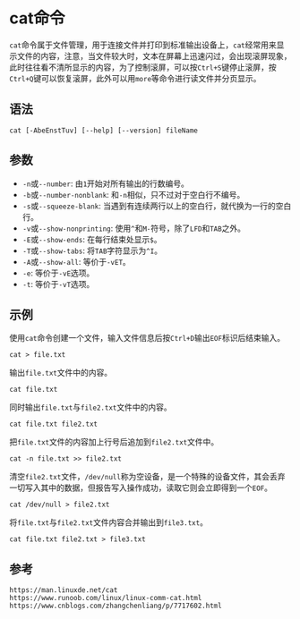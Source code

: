 # cat命令
`cat`命令属于文件管理，用于连接文件并打印到标准输出设备上，`cat`经常用来显示文件的内容，注意，当文件较大时，文本在屏幕上迅速闪过，会出现滚屏现象，此时往往看不清所显示的内容，为了控制滚屏，可以按`Ctrl+S`键停止滚屏，按`Ctrl+Q`键可以恢复滚屏，此外可以用`more`等命令进行读文件并分页显示。

## 语法

```shell
cat [-AbeEnstTuv] [--help] [--version] fileName
```

## 参数
* `-n`或`--number`: 由`1`开始对所有输出的行数编号。
* `-b`或`--number-nonblank`: 和`-n`相似，只不过对于空白行不编号。
* `-s`或`--squeeze-blank`: 当遇到有连续两行以上的空白行，就代换为一行的空白行。
* `-v`或`--show-nonprinting`: 使用`^`和`M-`符号，除了`LFD`和`TAB`之外。
* `-E`或`--show-ends`: 在每行结束处显示`$`。
* `-T`或`--show-tabs`: 将`TAB`字符显示为`^I`。
* `-A`或`--show-all`: 等价于`-vET`。
* `-e`: 等价于`-vE`选项。
* `-t`: 等价于`-vT`选项。

## 示例
使用`cat`命令创建一个文件，输入文件信息后按`Ctrl+D`输出`EOF`标识后结束输入。

```shell
cat > file.txt
```

输出`file.txt`文件中的内容。

```shell
cat file.txt
```

同时输出`file.txt`与`file2.txt`文件中的内容。

```shell
cat file.txt file2.txt
```

把`file.txt`文件的内容加上行号后追加到`file2.txt`文件中。

```shell
cat -n file.txt >> file2.txt
```

清空`file2.txt`文件，`/dev/null`称为空设备，是一个特殊的设备文件，其会丢弃一切写入其中的数据，但报告写入操作成功，读取它则会立即得到一个`EOF`。

```shell
cat /dev/null > file2.txt
```

将`file.txt`与`file2.txt`文件内容合并输出到`file3.txt`。

```shell
cat file.txt file2.txt > file3.txt
```



## 参考

```
https://man.linuxde.net/cat
https://www.runoob.com/linux/linux-comm-cat.html
https://www.cnblogs.com/zhangchenliang/p/7717602.html
```

